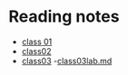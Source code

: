 # Reading notes 

- [class 01](./class01.md)
- [class02](./class02.md)
- [class03](./class03.md)
-[class03lab.md](./class03lab.md)
